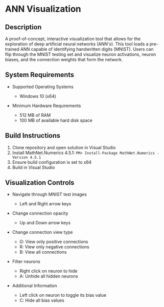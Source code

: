 ﻿# ANN Visualization

## Description
A proof-of-concept, interactive visualization tool that allows for the exploration of deep artificial neural networks (ANN's).  This tool loads a pre-trained ANN capable of identifying handwritten digits (MNIST).  Users can flip through the MNIST testing set and visualize neuron activations, neuron biases, and the connection weights that form the network.

## System Requirements
- Supported Operating Systems
	- Windows 10 (x64)

- Minimum Hardware Requirements
	- 512 MB of RAM
	- 100 MB of available hard disk space

## Build Instructions
1. Clone repository and open solution in Visual Studio
2. Install MathNet.Numerics 4.5.1: ``PM> Install-Package MathNet.Numerics -Version 4.5.1``
3. Ensure build configuration is set to x64
4. Build in Visual Studio

## Visualization Controls
- Navigate through MNIST test images
	- Left and Right arrow keys

- Change connection opacity
	- Up and Down arrow keys

- Change connection view type
	- G: View only positive connections
	- R: View only negative connections
	- B: View all connections

- Filter neurons
	- Right click on neuron to hide
	- A: Unhide all hidden neurons

- Additional Information
	- Left click on neuron to toggle its bias value
	- C: Hide all bias values
